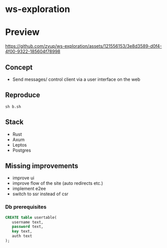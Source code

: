 # ws-exploration


# Preview



https://github.com/zvup/ws-exploration/assets/121556153/3e8d3589-d0f4-4f00-9322-185604f78998


## Concept
* Send messages/ control client via a user interface on the web

## Reproduce

```shell
sh b.sh

```
## Stack
* Rust
* Axum
* Leptos
* Postgres

## Missing improvements
* improve ui 
* improve flow of the site (auto redirects etc.)
* implement e2ee
* switch to ssr instead of csr


### Db prerequisites

```sql
CREATE table usertable(
   username text,
   password text,
   key text,
   auth text
);


```




